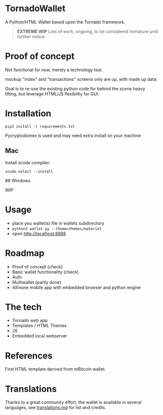 # TornadoWallet

A Python/HTML Wallet based upon the Tornado framework.

> **EXTREME WIP** Lots of work, ongoing, to be considered immature until further notice.

# Proof of concept

Not functional for now, merely a technology test.

mockup "index" and "transactions" screens only are up, with made up data.

Goal is to re-use the existing python code for behind the scene heavy lifting, but leverage HTML/JS flexibility for GUI.

# Installation

`pip3 install -r requirements.txt`

Pycryptodomex is used and may need extra install on your machine

## Mac

Install xcode compiler:

`xcode-select --install`

## Windows

WIP

# Usage

* place you wallet(s) file in wallets subdirectory
* `python3 wallet.py --theme=themes/material`
* open [http://localhost:8888](http://localhost:8888)

# Roadmap

* Proof of concept (check)
* Basic wallet functionality (check)
* Auth
* Multiwallet (partly done)
* Allinone mobile app with embedded browser and python engine

# The tech

* Tornado web app
* Templates / HTML Themes
* JS
* Embedded local webserver

# References

First HTML template derived from mBitcoin wallet.  

# Translations

Thanks to a great community effort, the wallet is available in several languages, see [translations.md](translations.md) for list and credits. 
